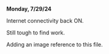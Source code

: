 **Monday, 7/29/24**

Internet connectivity back ON.

Still tough to find work.

Adding an image reference to this file.






